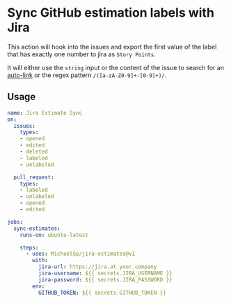 # Sync GitHub estimation labels with Jira

This action will hook into the issues and export the first value of the label that has exactly one number to jira as `Story Points`.

It will either use the `string` input or the content of the issue to search for an [auto-link](https://docs.github.com/en/repositories/managing-your-repositorys-settings-and-features/managing-repository-settings/configuring-autolinks-to-reference-external-resources) or the regex pattern `/([a-zA-Z0-9]+-[0-9]+)/`.

## Usage

```yaml
name: Jira Estimate Sync
on:
  issues:
    types:
    - opened
    - edited
    - deleted
    - labeled
    - unlabeled

  pull_request:
    types:
    - labeled
    - unlabeled
    - opened
    - edited

jobs:
  sync-estimates:
    runs-on: ubuntu-latest

    steps:
      - uses: MichaelSp/jira-estimates@v1
        with:
          jira-url: https://jira.at.your.company
          jira-username: ${{ secrets.JIRA_USERNAME }}
          jira-password: ${{ secrets.JIRA_PASSWORD }}
        env:
          GITHUB_TOKEN: ${{ secrets.GITHUB_TOKEN }}
```